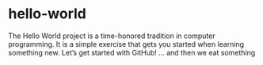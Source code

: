 # hello-world
The Hello World project is a time-honored tradition in computer programming. It is a simple exercise that gets you started when learning something new. Let’s get started with GitHub!
... and then we eat something

